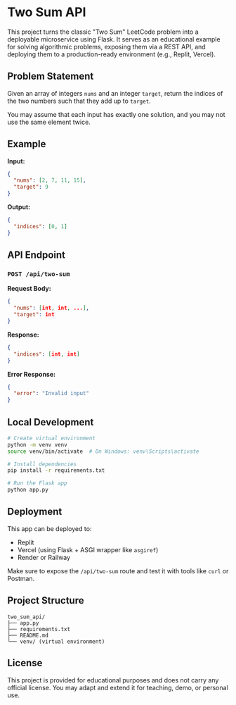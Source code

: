 # Two Sum API

This project turns the classic "Two Sum" LeetCode problem into a deployable microservice using Flask. It serves as an educational example for solving algorithmic problems, exposing them via a REST API, and deploying them to a production-ready environment (e.g., Replit, Vercel).

## Problem Statement

Given an array of integers `nums` and an integer `target`, return the indices of the two numbers such that they add up to `target`.

You may assume that each input has exactly one solution, and you may not use the same element twice.

## Example

**Input:**
```json
{
  "nums": [2, 7, 11, 15],
  "target": 9
}
```

**Output:**
```json
{
  "indices": [0, 1]
}
```

## API Endpoint

### `POST /api/two-sum`

**Request Body:**
```json
{
  "nums": [int, int, ...],
  "target": int
}
```

**Response:**
```json
{
  "indices": [int, int]
}
```

**Error Response:**
```json
{
  "error": "Invalid input"
}
```

## Local Development

```bash
# Create virtual environment
python -m venv venv
source venv/bin/activate  # On Windows: venv\Scripts\activate

# Install dependencies
pip install -r requirements.txt

# Run the Flask app
python app.py
```

## Deployment

This app can be deployed to:
- Replit
- Vercel (using Flask + ASGI wrapper like `asgiref`)
- Render or Railway

Make sure to expose the `/api/two-sum` route and test it with tools like `curl` or Postman.

## Project Structure

```
two_sum_api/
├── app.py
├── requirements.txt
├── README.md
└── venv/ (virtual environment)
```

## License

This project is provided for educational purposes and does not carry any official license. You may adapt and extend it for teaching, demo, or personal use.
